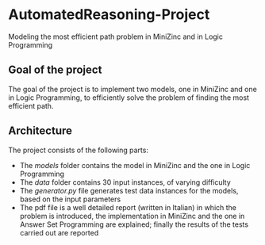 # AutomatedReasoning-Project
Modeling the most efficient path problem in MiniZinc and in Logic Programming

## Goal of the project

The goal of the project is to implement two models, one in MiniZinc and one in Logic Programming, to efficiently solve the problem of finding the most efficient path.

## Architecture

The project consists of the following parts:
* The *models* folder contains the model in MiniZinc and the one in Logic Programming
* The *data* folder contains 30 input instances, of varying difficulty
* The *generator.py* file generates test data instances for the models, based on the input parameters
* The pdf file is a well detailed report (written in Italian) in which the problem is introduced, the implementation in MiniZinc and the one in Answer Set Programming are explained; finally the results of the tests carried out are reported
